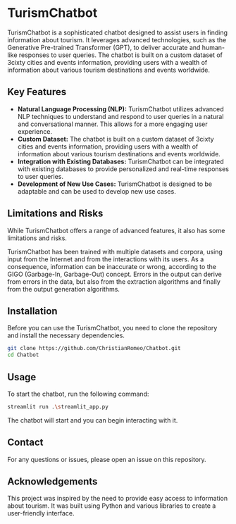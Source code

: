 # TurismChatbot

TurismChatbot is a sophisticated chatbot designed to assist users in finding information about tourism. It leverages advanced technologies, such as the Generative Pre-trained Transformer (GPT), to deliver accurate and human-like responses to user queries. The chatbot is built on a custom dataset of 3cixty cities and events information, providing users with a wealth of information about various tourism destinations and events worldwide.

## Key Features

* **Natural Language Processing (NLP):** TurismChatbot utilizes advanced NLP techniques to understand and respond to user queries in a natural and conversational manner. This allows for a more engaging user experience.
* **Custom Dataset:** The chatbot is built on a custom dataset of 3cixty cities and events information, providing users with a wealth of information about various tourism destinations and events worldwide.
* **Integration with Existing Databases:** TurismChatbot can be integrated with existing databases to provide personalized and real-time responses to user queries.
* **Development of New Use Cases:** TurismChatbot is designed to be adaptable and can be used to develop new use cases.

## Limitations and Risks

While TurismChatbot offers a range of advanced features, it also has some limitations and risks.

TurismChatbot has been trained with multiple datasets and corpora, using input from the Internet and from the interactions with its users. As a consequence, information can be inaccurate or wrong, according to the GIGO (Garbage-In, Garbage-Out) concept. Errors in the output can derive from errors in the data, but also from the extraction algorithms and finally from the output generation algorithms.

## Installation

Before you can use the TurismChatbot, you need to clone the repository and install the necessary dependencies. 

```bash
git clone https://github.com/ChristianRomeo/Chatbot.git
cd Chatbot
```

## Usage

To start the chatbot, run the following command:

```bash
streamlit run .\streamlit_app.py
```

The chatbot will start and you can begin interacting with it.

## Contact

For any questions or issues, please open an issue on this repository.

## Acknowledgements

This project was inspired by the need to provide easy access to information about tourism. It was built using Python and various libraries to create a user-friendly interface.
